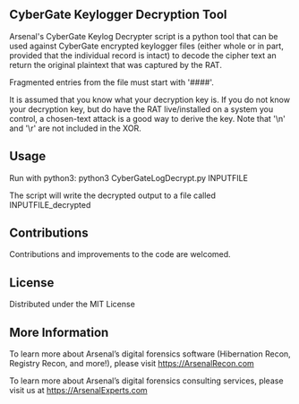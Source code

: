 ## CyberGate Keylogger Decryption Tool ##

Arsenal's CyberGate Keylog Decrypter script is a python tool that can be used against CyberGate encrypted keylogger files (either whole or in part, provided that the individual record is intact) to decode the cipher text an return the original plaintext that was captured by the RAT.

Fragmented entries from the file must start with '####'.

It is assumed that you know what your decryption key is. If you do not know your decryption key, but do have the
RAT live/installed on a system you control, a chosen-text attack is a good way to derive the key. Note that '\n' and '\r'
are not included in the XOR.

## Usage ##
Run with python3: python3 CyberGateLogDecrypt.py INPUTFILE

The script will write the decrypted output to a file called INPUTFILE_decrypted


## Contributions ##

Contributions and improvements to the code are welcomed.

## License ##

Distributed under the MIT License

## More Information ##

To learn more about Arsenal’s digital forensics software (Hibernation Recon, Registry Recon, and more!), please visit https://ArsenalRecon.com

To learn more about Arsenal’s digital forensics consulting services, please visit us at https://ArsenalExperts.com
